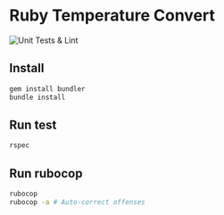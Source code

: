 # Ruby Temperature Convert

![Unit Tests & Lint](https://github.com/OwlinOhana/rubyRuby/workflows/Unit%20Tests%20&%20Lint/badge.svg) 


## Install

```bash
gem install bundler
bundle install
```

## Run test

```bash
rspec
```

## Run rubocop

```bash
rubocop
rubocop -a # Auto-correct offenses
```
